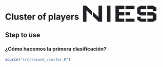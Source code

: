 <a href="http://nies.futbol/"><img src="https://github.com/nepito/world_cup_semis/blob/develop/img/logo.jpeg" align="right" width="256" /></a>

# Cluster of players

## Step to use
### ¿Cómo hacemos la primera clasificación?
``` R
source("src/second_cluster.R")
```

